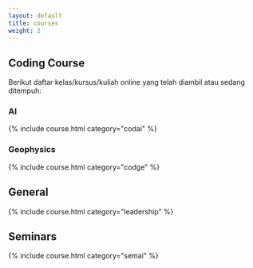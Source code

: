 ```yaml
---
layout: default
title: courses
weight: 2
---
```



## Coding Course

Berikut daftar kelas/kursus/kuliah online yang telah diambil atau sedang ditempuh:

### AI

{% include course.html category="codai" %}

### Geophysics

{% include course.html category="codge" %}

## General

{% include course.html category="leadership" %}

## Seminars

{% include course.html category="semai" %}